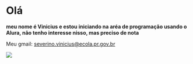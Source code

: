 # Olá
**meu nome é Vinicius e estou iniciando na aréa de programação usando o Alura, não tenho interesse nisso, mas preciso de nota**

Meu gmail: severino.vinicius@ecola.pr.gov.br

![](https://www.google.com/url?sa=i&url=https%3A%2F%2Fwww.pngwing.com%2Fpt%2Ffree-png-iewox&psig=AOvVaw27ogE0zJpC-sHX_WFKgBXn&ust=1727872879810000&source=images&cd=vfe&opi=89978449&ved=0CBQQjRxqFwoTCNCGz6ia7YgDFQAAAAAdAAAAABAE)
